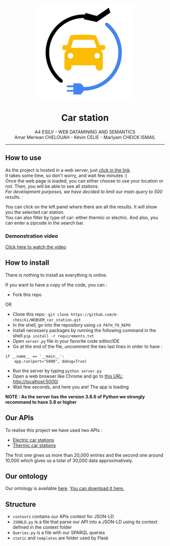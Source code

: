 <p align="center">
    <img src='https://github.com/m-cheicki/WEBSEM_car_station/blob/main/static/logo.png' alt='logo'>
    <h1 style="text-align: center">Car station</h1>
    <p style="text-align: center">
        A4 ESILV - WEB DATAMINING AND SEMANTICS<br/>
        Amar Merwan CHELOUAH - Kévin CELIE - Mariyam CHEICK ISMAIL 
    </p>
</p>

---

## How to use

As the project is hosted in a web server, just [click in the link](https://car-station.mcheicki.com/). <br/>
It takes some time, so don't worry, and wait few minutes :) <br/>
Once the web page is loaded, you can either choose to use your location or not. Then, you will be able to see all stations. <br/>
_For development purposes, we have decided to limit our main query to 500 results._

You can click on the left panel where there are all the results. It will show you the selected car station. <br/>
You can also filter by type of car: either thermic or electric. And also, you can enter a zipcode in the search bar. <br/>

### Demonstration video

<a href="https://car-station.mcheicki.com/public/DEMO_DIA4_GROUP5_CELIE_CHELOUAH_CHEICKISMAIL_WEBSEM.mp4">Click here to watch the video</a>

## How to install

There is nothing to install as everything is online.

If you want to have a copy of the code, you can :

-   Fork this repo

OR

-   Clone this repo :
    `git clone https://github.com/m-cheicki/WEBSEM_car_station.git`
-   In the shell, go into the repository using `cd PATH_TO_REPO`
-   Install necessery packages by running the following command in the shell
    `pip install -r requirements.txt`
-   Open `server.py` file in your favorite code editor/IDE
-   Go at the end of the file, uncomment the two last lines in order to have :

```
if __name__ == '__main__':
    app.run(port="5000", debug=True)
```

-   Run the server by typing `python server.py`
-   Open a web browser like Chrome and go to [this URL: http://localhost:5000/](http://localhost:5000/)
-   Wait few seconds, and here you are! The app is loading

**NOTE : As the server has the version 3.8.6 of Python we strongly recommand to have 3.8 or higher**

## Our APIs

To realise this project we have used two APIs :

-   [Electric car stations](https://public.opendatasoft.com/explore/dataset/fichier-consolide-des-bornes-de-recharge-pour-vehicules-electriques-irve/table/?flg=fr)
-   [Thermic car stations](https://data.opendatasoft.com/explore/dataset/stations-services-en-france%40datanova/api/?flg=fr&disjunctive.typeroute&disjunctive.commune&disjunctive.codepostal&disjunctive.services&disjunctive.carburants&disjunctive.activite)

The first one gives us more than 20,000 entries and the second one around 10,000 which gives us a total of 30,000 data approximatively. <br/>

## Our ontology

Our ontology is available [here](https://car-station.mcheicki.com/ontology/ontology.owl).
<a href="https://car-station.mcheicki.com/ontology/ontology.owl" download>You can download it here.</a>

## Structure

-   `contexts` contains our APIs context for JSON-LD
-   `JSONLD.py` is a file that parse our API into a JSON-LD using its context defined in the context folder
-   `Queries.py` is a file with our SPARQL queries
-   `static` and `templates` are folder used by Flask
